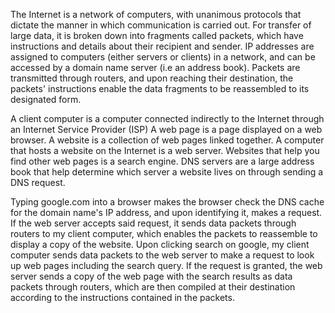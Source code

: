 The Internet is a network of computers, with unanimous protocols that dictate the manner in which communication is carried out. For transfer of large data, it is broken down into fragments called packets, which have instructions and details about their recipient and sender. IP addresses are assigned to computers (either servers or clients) in a network, and can be accessed by a domain name server (i.e an address book). Packets are transmitted through routers, and upon reaching their destination, the packets' instructions enable the data fragments to be reassembled to its designated form.

A client computer is a computer connected indirectly to the Internet through an Internet Service Provider (ISP)
A web page is a page displayed on a web browser.
A website is a collection of web pages linked together.
A computer that hosts a website on the Internet is a web server.
Websites that help you find other web pages is a search engine.
DNS servers are a large address book that help determine which server a website lives on through sending a DNS request.

Typing google.com into a browser makes the browser check the DNS cache for the domain name's IP address, and upon identifying it, makes a request. If the web server accepts said request, it sends data packets through routers to my client computer, which enables the packets to reassemble to display a copy of the website. Upon clicking search on google, my client computer sends data packets to the web server to make a request to look up web pages including the search query. If the request is granted, the web server sends a copy of the web page with the search results as data packets through routers, which are then compiled at their destination according to the instructions contained in the packets.
